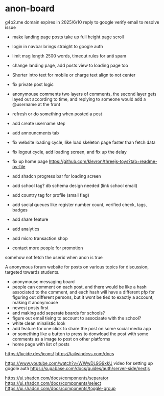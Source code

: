 # anon-board

g4o2.me domain expires in 2025/6/10
reply to google verify email to resolve issue

- make landing page posts take up full height page scroll
- login in navbar brings straight to google auth
- limit msg length 2500 words, timeout rules for anti spam
- change landing page, add posts view to loading page too
- Shorter intro text for mobile or charge text align to not center
- fix private post logic

- anonymouse comments
  two layers of comments, the second layer gets layed out according to time, and replying to someone would add a @username at the front
- refresh or do something when posted a post
- add create username step

- add announcments tab
- fix website loading cycle, like load skeleton page faster than fetch data
- fix logout cycle, add loading screen, and fix up the delay

- fix up home page https://github.com/klevron/threejs-toys?tab=readme-ov-file
- add shadcn progress bar for loading screen

- add school tag? db schema design needed (link school email)
- add country tag for profile (small flag)

- add social queues like register number count, verified check, tags, badges
- add share feature
- add analytics
- add micro transaction shop
- contact more people for promotion

somehow not fetch the userid when anon is true

A anonymous forum website for posts on various topics for discussion, targeted towards students.

- anonymouse messaging board
- people can comment on each post, and there would be like a hash associated to the comment, and each hash will
  have a different pfp for figuring out different persons, but it wont be tied to exactly a account, making it anonymouse
- newest posts first
- and making add seperate boards for schools?
- figure out email tieing to account to associaate with the school?
- white clean minalistic look
- add feature for one click to share the post on some social media app
- or something like a button to press to donwload the post with some comments as a image to post on other platforms
- home page with list of posts

https://lucide.dev/icons/
https://tailwindcss.com/docs

https://www.youtube.com/watch?v=WWwDL9G9xkU
video for setting up gogole auth
https://supabase.com/docs/guides/auth/server-side/nextjs

https://ui.shadcn.com/docs/components/separator
https://ui.shadcn.com/docs/components/select
https://ui.shadcn.com/docs/components/toggle-group

